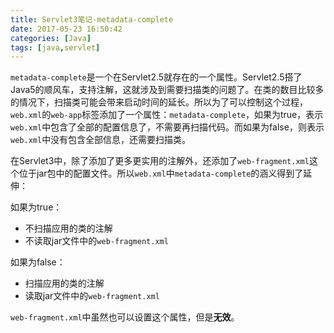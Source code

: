 ```yaml
---
title: Servlet3笔记-metadata-complete
date: 2017-05-23 16:50:42
categories: [Java]
tags: [java,servlet]
---
```


`metadata-complete`是一个在Servlet2.5就存在的一个属性。Servlet2.5搭了Java5的顺风车，支持注解，这就涉及到需要扫描类的问题了。在类的数目比较多的情况下，扫描类可能会带来启动时间的延长。所以为了可以控制这个过程，`web.xml`的`web-app`标签添加了一个属性：`metadata-complete`，如果为true，表示`web.xml`中包含了全部的配置信息了，不需要再扫描代码。而如果为false，则表示`web.xml`中没有包含全部信息，还需要扫描类。

在Servlet3中，除了添加了更多更实用的注解外，还添加了`web-fragment.xml`这个位于jar包中的配置文件。所以`web.xml`中`metadata-complete`的涵义得到了延伸：

如果为true：

- 不扫描应用的类的注解
- 不读取jar文件中的`web-fragment.xml`

如果为false：

- 扫描应用的类的注解
- 读取jar文件中的`web-fragment.xml`

`web-fragment.xml`中虽然也可以设置这个属性，但是**无效**。